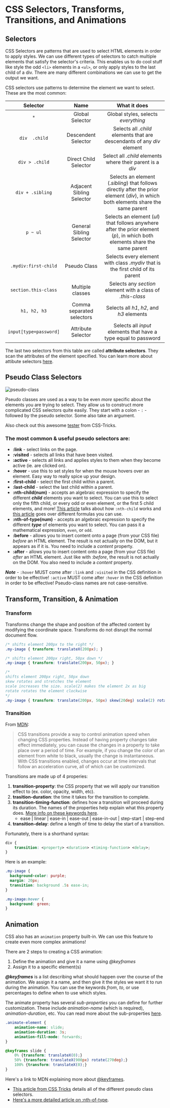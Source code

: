 # CSS Selectors, Transforms, Transitions, and Animations

## Selectors

CSS Selectors are patterns that are used to select HTML elements in order to apply styles.  We can use different types of selectors to catch multiple elements that satisfy the selector's criteria.  This enables us to do cool stuff like style the odd `<li>` elements in a `<ul>`, or only apply styles to the last child of a div. There are many different combinations we can use to get the output we want.

CSS selectors use patterns to determine the element we want to select.  These are the most common:

|          Selector          |           Name            |                         What it does                         |
| :------------------------: | :-----------------------: | :----------------------------------------------------------: |
|          ```*```           |      Global Selector      |             Global styles, selects *everything*              |
|     ```div  .child```      |    Descendent Selector    | Selects all _.child_ elements that are descendants of any _div_ element |
|     ```div > .child```     |   Direct Child Selector   |  Select all _.child_ elements where their parent is a *div*  |
|    ```div + .sibling```    | Adjacent Sibling Selector | Selects an element (.*sibling*) that follows directly after the prior element (*div*), in which both elements share the same parent |
|        ```p ~ ul```        | General Sibling Selector  | Selects an element (*ul*) that follows anywhere after the prior element (*p*), in which both elements share the same parent |
|  ```.mydiv:first-child```  |       Pseudo Class        | Selects every element with class *.mydiv* that is the first child of its parent |
|  ```section.this-class```  |     Multiple classes      | Selects any _section_ element with a class of _.this-class_  |
|      ```h1, h2, h3```      | Comma separated selectors |          Selects all *h1*, *h2*, and *h3* elements           |
| ```input[type=password]``` |    Attribute Selector     | Selects all *input* elements that have a type equal to password |

The last two selectors from this table are called **attribute selectors**. They scan the attributes of the element specified. You can learn more about attibute selectors [here](https://css-tricks.com/almanac/selectors/a/attribute/).

## Pseudo Class Selectors

![pseudo-class](https://css-tricks.com/wp-content/csstricks-uploads/relationalpseudos2.png)

Pseudo classes are used as a way to be even *more* specific about the elements you are trying to select. They allow us to construct more complicated CSS selectors quite easily.  They start with a colon - `:` - followed by the pseudo selector. Some also take an argument.

 Also check out this awesome [tester](https://css-tricks.com/examples/nth-child-tester/) from CSS-Tricks.

### The most common & useful pseudo selectors are:

- **:link** - select links on the page.
- **:visited** - selects all links that have been visited.
- **:active** - selects all links and applies styles to them when they become active (ie. are clicked on).
- **:hover** - use this to set styles for when the mouse hovers over an element. Easy way to really spice up your design.
- **:first-child** - select the first child within a parent.
- **:last-child** - select the last child within a parent.
- **:nth-child(num)** - accepts an algebraic expression to specify the different ***child*** elements you want to select.  You can use this to select only the fifth child, or every odd or even element, or the first 5 child elements, and more!  [This article](https://css-tricks.com/how-nth-child-works/) talks about how `:nth-child` works and [this article](https://css-tricks.com/useful-nth-child-recipies/) goes over different formulas you can use.
- **:nth-of-type(num)** - accepts an algebraic expression to specify the different ***type*** of elements you want to select.  You can pass it a mathematical expression, `even`, or `odd`.
- **:before** - allows you to insert content onto a page (from your CSS file) *before* an HTML element. The result is not actually on the DOM, but it appears as if it is. You need to include a *content* property.
- **:after** - allows you to insert content onto a page (from your CSS file) *after* an HTML element. Just like with *:before*, the result is not actually on the DOM. You also need to include a *content* property.


***Note*** - `:hover` MUST come after `:link` and `:visited` in the CSS definition in order to be effective! `:active` MUST come after `:hover` in the CSS definition in order to be effective! Pseudo-class names are not case-sensitive.

## Transform, Transition, & Animation

### Transform

Transforms change the shape and position of the affected content by modifying the coordinate space. Transforms do not disrupt the normal document flow.

```css
/* shifts element 200px to the right */
.my-image { transform: translateX(200px); }

/* shifts element 200px right, 50px down */
.my-image { transform: translate(200px, 50px); }

/*
shifts element 200px right, 50px down
skew rotates and stretches the element
scale increases the size. scale(2) makes the element 2x as big
rotate rotates the element clockwise
*/
.my-image { transform: translate(200px, 50px) skew(20deg) scale(2) rotate(45deg); }
```

### Transition

From [MDN](https://developer.mozilla.org/en-US/docs/Web/CSS/CSS_Transitions/Using_CSS_transitions):

> CSS transitions provide a way to control animation speed when changing CSS properties. Instead of having property changes take effect immediately, you can cause the changes in a property to take place over a period of time. For example, if you change the color of an element from white to black, usually the change is instantaneous. With CSS transitions enabled, changes occur at time intervals that follow an acceleration curve, all of which can be customized.

Transitions are made up of 4 properies:

1. **transition-property**: the CSS property that we will apply our transition effect to (ex. color, opacity, width, etc).
2. **trasition-duration**:  the time it takes for the transition to complete.
3. **transition-timing-function**: defines how a transition will proceed during its duration. The names of the properties help explain what this property does. [More info on these keywords here](https://developer.mozilla.org/en/docs/Web/CSS/transition-timing-function).
   - ease | linear | ease-in | ease-out | ease-in-out | step-start | step-end
4. **transition-delay**: define a length of time to delay the start of a transition.

Fortunately, there is a shorthand syntax:

```css
div {
    transition: <property> <duration> <timing-function> <delay>;
}
```

Here is an example:

```css
.my-image {
  background-color: purple;
  margin: 20px;
  transition: background .5s ease-in;
}

.my-image:hover {
  background: green;
}
```

## Animation

CSS also has an `animation` property built-in. We can use this feature to create even more complex animations!

There are 2 steps to creating a CSS animation:

1. Define the animation and give it a name using *@keyframes*
2. Assign it to a specific element(s)

***@keyframes*** is a list describing what should happen over the course of the animation. We assign it a name, and then give it the styles we want it to run during the animation. You can use the keywords *from*, *to*, or use percentages to define when to use which styles.

The animate property has several *sub-properties* you can define for further customization. These include *animation-name* (which is required), *animation-duration*, etc. You can read more about the sub-properties [here](https://css-tricks.com/almanac/properties/a/animation/#article-header-id-0).

```css
.animate-element {
    animation-name: slide;
    animation-duration: 3s;
    animation-fill-mode: forwards;
}

@keyframes slide {
    0% {transform: translateX(0);}
    50% {transform: translateX(900px) rotate(270deg);}
    100% {transform: translateX(0);}
}
```

Here's a link to MDN explaining more about [@keyframes](https://developer.mozilla.org/en/docs/Web/CSS/@keyframes).

- [This article from CSS Tricks](https://css-tricks.com/pseudo-class-selectors/) details all of the different pseudo class selectors.
- [Here's a more detailed article on :nth-of-type](https://css-tricks.com/almanac/selectors/n/nth-of-type/).

